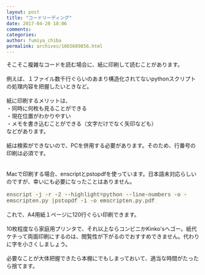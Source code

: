 ```yaml
---
layout: post
title: "コードリーディング"
date: 2017-04-20 18:06
comments: 
categories: 
author: fumiya_chiba
permalink: archives/1065609856.html
---
```


そこそこ複雑なコードを読む場合に、紙に印刷して読むことがあります。<br /><br />例えば、１ファイル数千行ぐらいのあまり構造化されてないpythonスクリプトの処理内容を把握したいときなど。<br /><br />紙に印刷するメリットは、<br />・同時に何枚も見ることができる<br />・現在位置がわかりやすい<br />・メモを書き込むことができる（文字だけでなく矢印なども）<br />などがあります。<br /><br />紙は検索ができないので、PCを併用する必要があります。そのため、行番号の印刷は必須です。<br /><br /><br />Macで印刷する場合、enscriptとpstopdfを使っています。日本語未対応らしいのですが、幸いにも必要になったことはありません。<br /><br /><span  style="color: rgb(77, 77, 77); font-family: Menlo, Monaco, Consolas, &quot;Courier New&quot;, monospace; font-size: 14px; background-color: rgb(250, 249, 242);">enscript -j -r -2 --highlight=python --line-numbers -o - emscripten.py |pstopdf -i -o&nbsp;</span><span  style="color: rgb(77, 77, 77); font-family: Menlo, Monaco, Consolas, &quot;Courier New&quot;, monospace; font-size: 14px; background-color: rgb(250, 249, 242);">emscripten</span><span  style="color: rgb(77, 77, 77); font-family: Menlo, Monaco, Consolas, &quot;Courier New&quot;, monospace; font-size: 14px; background-color: rgb(250, 249, 242);">.py.pdf</span><span  style="color: rgb(77, 77, 77); font-family: Menlo, Monaco, Consolas, &quot;Courier New&quot;, monospace; font-size: 14px; background-color: rgb(250, 249, 242);">&nbsp;</span><br /><br />これで、A4用紙１ページに120行ぐらい印刷できます。<br /><br />10枚程度なら家庭用プリンタで、それ以上ならコンビニかKinko'sへゴー。紙代ケチって両面印刷にするのは、閲覧性が下がるのでおすすめできません。代わりに字を小さくしましょう。<br /><br />必要なことが大体把握できたら本棚にでもしまっておいて、適当な時間がたったら捨てます。<br /><br />

